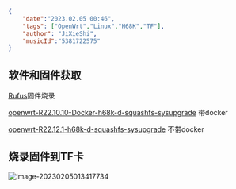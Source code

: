```json
{
    "date":"2023.02.05 00:46",
    "tags": ["OpenWrt","Linux","H68K","TF"],
    "author": "JiXieShi", 
    "musicId":"5381722575"
}
```

## 软件和固件获取

[Rufus](https://github.com/pbatard/rufus/releases/download/v3.21/rufus-3.21.exe)固件烧录

[openwrt-R22.10.10-Docker-h68k-d-squashfs-sysupgrade](https://github.com/coolsnowwolf/lede/releases/download/20220716/openwrt-rockchip-R22.10.10-Docker-hinlink_opc-h68k-d-squashfs-sysupgrade.img.gz) 带docker

[openwrt-R22.12.1-h68k-d-squashfs-sysupgrade](https://github.com/coolsnowwolf/lede/releases/download/20220716/openwrt-rockchip-R22.12.1-hinlink_opc-h68k-d-squashfs-sysupgrade.img.gz) 不带docker

## 烧录固件到TF卡

![image-20230205013417734](C:\Users\HP\AppData\Roaming\Typora\typora-user-images\image-20230205013417734.png)